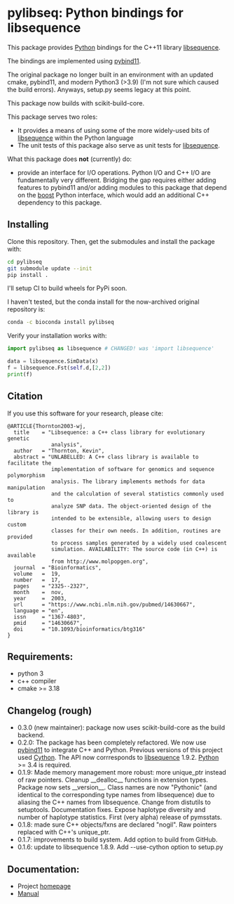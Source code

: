 # pylibseq: Python bindings for libsequence

This package provides [Python](http://www.python.org/) bindings for the
C++11 library [libsequence](http://molpopgen.github.io/libsequence/).

The bindings are implemented using
[pybind11](http://pybind11.readthedocs.io/).

The original package no longer built in an environment with an updated cmake,
pybind11, and modern Python3 (>3.9) (I'm not sure which caused the build errors).
Anyways, setup.py seems legacy at this point.

This package now builds with scikit-build-core.

This package serves two roles:

-   It provides a means of using some of the more widely-used bits of
    [libsequence](http://molpopgen.github.io/libsequence/) within the
    Python language
-   The unit tests of this package also serve as unit tests for
    [libsequence](http://molpopgen.github.io/libsequence/).

What this package does **not** (currently) do:

-   provide an interface for I/O operations. Python I/O and C++ I/O are
    fundamentally very different. Bridging the gap requires either
    adding features to pybind11 and/or adding modules to this package
    that depend on the [boost](http://www.boost.org/) Python interface,
    which would add an additional C++ dependency to this package.

## Installing

Clone this repository. Then, get the submodules and install the package with:

```sh
cd pylibseq
git submodule update --init
pip install .
```

I'll setup CI to build wheels for PyPi soon.

I haven't tested, but the conda install for the now-archived original repository is:

``` bash
conda -c bioconda install pylibseq
```

Verify your installation works with:

```python
import pylibseq as libsequence # CHANGED! was 'import libsequence'

data = libsequence.SimData(x)
f = libsequence.Fst(self.d,[2,2])
print(f)
```

## Citation

If you use this software for your research, please cite:

    @ARTICLE{Thornton2003-wj,
      title    = "Libsequence: a C++ class library for evolutionary genetic
                  analysis",
      author   = "Thornton, Kevin",
      abstract = "UNLABELLED: A C++ class library is available to facilitate the
                  implementation of software for genomics and sequence polymorphism
                  analysis. The library implements methods for data manipulation
                  and the calculation of several statistics commonly used to
                  analyze SNP data. The object-oriented design of the library is
                  intended to be extensible, allowing users to design custom
                  classes for their own needs. In addition, routines are provided
                  to process samples generated by a widely used coalescent
                  simulation. AVAILABILITY: The source code (in C++) is available
                  from http://www.molpopgen.org",
      journal  = "Bioinformatics",
      volume   =  19,
      number   =  17,
      pages    = "2325--2327",
      month    =  nov,
      year     =  2003,
      url      = "https://www.ncbi.nlm.nih.gov/pubmed/14630667",
      language = "en",
      issn     = "1367-4803",
      pmid     = "14630667",
      doi      = "10.1093/bioinformatics/btg316"
    }

## Requirements:

-   python 3
-   c++ compiler
-   cmake \>= 3.18

## Changelog (rough)

-   0.3.0 (new maintainer): package now uses scikit-build-core as the
    build backend.
-   0.2.0: The package has been completely refactored. We now use
    [pybind11](http://pybind11.readthedocs.io/) to integrate C++ and
    Python. Previous versions of this project used
    [Cython](http://www.cython.org). The API now corrresponds to
    [libsequence](http://molpopgen.github.io/libsequence/) 1.9.2.
    [Python](http://www.python.org/) \>= 3.4 is required.
-   0.1.9: Made memory management more robust: more unique_ptr instead
    of raw pointers. Cleanup \_\_dealloc\_\_ functions in extension
    types. Package now sets \_\_version\_\_. Class names are now
    \"Pythonic\" (and identical to the corresponding type names from
    libsequence) due to aliasing the C++ names from libsequence. Change
    from distutils to setuptools. Documentation fixes. Expose haplotype
    diversity and number of haplotype statistics. First (very alpha)
    release of pymsstats.
-   0.1.8: made sure C++ objects/fxns are declared \"nogil\". Raw
    pointers replaced with C++\'s unique_ptr.
-   0.1.7: improvements to build system. Add option to build from
    GitHub.
-   0.1.6: update to libsequence 1.8.9. Add \--use-cython option to
    setup.py


## Documentation:

-   Project [homepage](http://molpopgen.github.io/pylibseq/)
-   [Manual](http://molpopgen.github.io/pylibseq/docs/_build/html/index.html)
